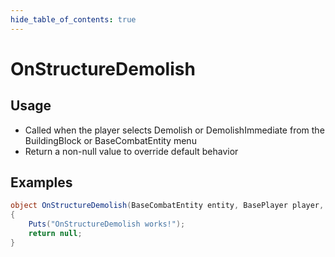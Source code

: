 ```yaml
---
hide_table_of_contents: true
---
```


# OnStructureDemolish

## Usage

* Called when the player selects Demolish or DemolishImmediate from the BuildingBlock or BaseCombatEntity menu
* Return a non-null value to override default behavior

## Examples

```csharp title=""
object OnStructureDemolish(BaseCombatEntity entity, BasePlayer player, bool immediate)
{
    Puts("OnStructureDemolish works!");
    return null;
}
```
